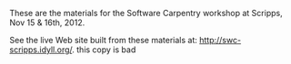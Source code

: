 These are the materials for the Software Carpentry workshop at Scripps, Nov 15 & 16th, 2012.

See the live Web site built from these materials at: http://swc-scripps.idyll.org/.
this copy is bad
